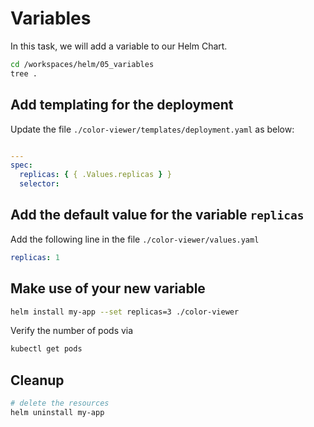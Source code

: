 # Variables

In this task, we will add a variable to our Helm Chart.

```bash
cd /workspaces/helm/05_variables
tree .
```

## Add templating for the deployment

Update the file `./color-viewer/templates/deployment.yaml` as below:

```yaml

---
spec:
  replicas: { { .Values.replicas } }
  selector:
```

## Add the default value for the variable `replicas`

Add the following line in the file `./color-viewer/values.yaml`

```yaml
replicas: 1
```

## Make use of your new variable

```bash
helm install my-app --set replicas=3 ./color-viewer
```

Verify the number of pods via

```bash
kubectl get pods
```

## Cleanup

```bash
# delete the resources
helm uninstall my-app
```
